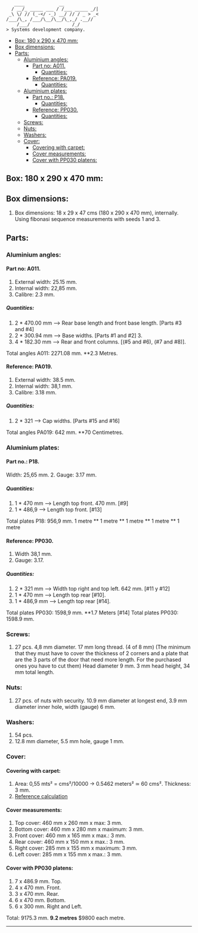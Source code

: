 ```console
   ____             __             
  / __/_ _____ ___ / /___ _____ _/|
 _\ \/ // (_-</ -_) __/ // / _ > _<
/___/\_, /___/\__/\__/\_,_/ .__//  
    /___/                /_/       
> Systems development company.
```

- [Box: 180 x 290 x 470 mm:](#box-180-x-290-x-470-mm)
- [Box dimensions:](#box-dimensions)
- [Parts:](#parts)
  - [Aluminium angles:](#aluminium-angles)
    - [Part no: A011.](#part-no-a011)
      - [Quantities:](#quantities)
    - [Reference: PA019.](#reference-pa019)
      - [Quantities:](#quantities-1)
  - [Aluminium plates:](#aluminium-plates)
    - [Part no.: P18.](#part-no-p18)
      - [Quantities:](#quantities-2)
    - [Reference: PP030.](#reference-pp030)
      - [Quantities:](#quantities-3)
  - [Screws:](#screws)
  - [Nuts:](#nuts)
  - [Washers:](#washers)
  - [Cover:](#cover)
    - [Covering with carpet:](#covering-with-carpet)
    - [Cover measurements:](#cover-measurements)
    - [Cover with PP030 platens:](#cover-with-pp030-platens)


## Box: 180 x 290 x 470 mm:

## Box dimensions:

1. Box dimensions: 18 x 29 x 47 cms (180 x 290 x 470 mm), internally. Using fibonasi sequence measurements with seeds 1 and 3.

## Parts:

### Aluminium angles:

#### Part no: A011.
   
1. External width: 25.15 mm.
2. Internal width: 22,85 mm.
3. Calibre: 2.3 mm.

##### Quantities:

1. 2 * 470.00 mm --> Rear base length and front base length. [Parts #3 and #4] 
2. 2 * 300.94 mm --> Base widths.  [Parts #1 and #2] 3. 
3. 4 * 182.30 mm --> Rear and front columns. [(#5 and #6), (#7 and #8)].

Total angles A011: 2271.08 mm. **2.3 Metres.

#### Reference: PA019.
   
1. External width: 38.5 mm.
2. Internal width: 38,1 mm.
3. Calibre: 3.18 mm.

##### Quantities: 

1. 2 * 321 --> Cap widths. [Parts #15 and #16] 

Total angles PA019: 642 mm. **70 Centimetres.

### Aluminium plates:

#### Part no.: P18.

Width: 25,65 mm.
2. Gauge: 3.17 mm.

##### Quantities:
      
1. 1 * 470 mm --> Length top front. 470 mm. [#9] 
2. 1 * 486,9 --> Length top front. [#13] 

Total plates P18: 956,9 mm. 1 metre ** 1 metre ** 1 metre ** 1 metre ** 1 metre

#### Reference: PP030.
   
1. Width 38,1 mm.
2. Gauge: 3.17.

##### Quantities: 

1. 2 * 321 mm --> Width top right and top left. 642 mm. [#11 y #12]
2. 1 * 470 mm --> Length top rear [#10].
3. 1 * 486,9 mm --> Length top rear [#14].

Total plates PP030: 1598,9 mm. **1.7 Meters [#14] Total plates PP030: 1598.9 mm.

### Screws:

1. 27 pcs. 4,8 mm diameter. 17 mm long thread. (4 of 8 mm) (The minimum that they must have to cover the thickness of 2 corners and a plate that are the 3 parts of the door that need more length. For the purchased ones you have to cut them) Head diameter 9 mm. 3 mm head height, 34 mm total length.

### Nuts:

1. 27 pcs. of nuts with security. 10.9 mm diameter at longest end, 3.9 mm diameter inner hole, width (gauge) 6 mm.

### Washers:

1. 54 pcs.
2. 12.8 mm diameter, 5.5 mm hole, gauge 1 mm.

### Cover:

#### Covering with carpet:

1. Area: 0,55 mts² = cms²/10000 -> 0.5462 meters² ≃ 60 cms². Thickness: 3 mm. 
2. [Reference calculation](https://www.calculator.net/surface-area-calculator.html?rtanklength=0.18&rtanklengthunit=meters&rtankwidth=0.29&rtankwidthunit=meters&rtankheight=0.47&rtankheightunit=meters&rectcal=Calculate#rectangular)

#### Cover measurements:

1. Top cover: 460 mm x 260 mm x max: 3 mm.
2. Bottom cover: 460 mm x 280 mm x maximum: 3 mm.
3. Front cover: 460 mm x 165 mm x max.: 3 mm.
4. Rear cover: 460 mm x 150 mm x max.: 3 mm.
5. Right cover: 285 mm x 155 mm x maximum: 3 mm.
6. Left cover: 285 mm x 155 mm x max.: 3 mm.

#### Cover with PP030 platens:

1. 7 x 486.9 mm. Top.
2. 4 x 470 mm. Front.
3. 3 x 470 mm. Rear.
4. 6 x 470 mm. Bottom.
5. 6 x 300 mm. Right and Left.

Total: 9175.3 mm. **9.2 metres** $9800 each metre.

----